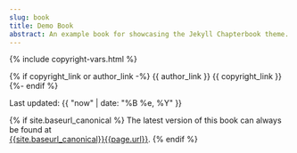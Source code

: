 ```yaml
---
slug: book
title: Demo Book
abstract: An example book for showcasing the Jekyll Chapterbook theme.
---
```


{% include copyright-vars.html %}

{% if copyright_link or author_link -%}
  {{ author_link }} {{ copyright_link }}
{%- endif %}

Last updated: {{ "now" | date: "%B %e, %Y" }}

{% if site.baseurl_canonical %}
  The latest version of this book can always be found at  
  <a href="{{site.baseurl_canonical}}{{page.url}}">{{site.baseurl_canonical}}{{page.url}}</a>.
{% endif %}
